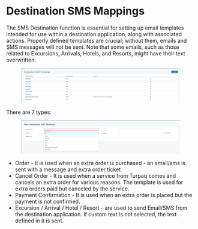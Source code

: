 # Destination SMS Mappings

The SMS Destination function is essential for setting up email templates intended for use within a destination application, along with associated actions. Properly defined templates are crucial; without them, emails and SMS messages will not be sent. Note that some emails, such as those related to Excursions, Arrivals, Hotels, and Resorts, might have their text overwritten.

<figure><img src=".gitbook/assets/image (107).png" alt=""><figcaption></figcaption></figure>

There are 7 types:

<figure><img src=".gitbook/assets/image (108).png" alt=""><figcaption></figcaption></figure>

* Order - It is used when an extra order is purchased - an email/sms is sent with a message and extra order ticket
* Cancel Order - It is used when a service from Turpaq comes and cancels an extra order for various reasons. The template is used for extra orders paid but canceled by the service.
*
  Payment Confirmation - It is used when an extra order is placed but the payment is not confirmed.
*
  Excursion / Arrival / Hotel / Resort - are used to send Email/SMS from the destination application. If custom text is not selected, the text defined in it is sent.
